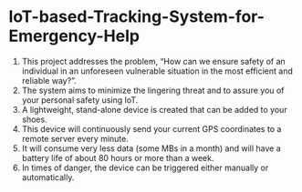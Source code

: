 # IoT-based-Tracking-System-for-Emergency-Help
1. This project addresses the problem, “How can we ensure safety of an individual in an unforeseen vulnerable situation in the most efficient and reliable way?”. 
2. The system aims to minimize the lingering threat and to assure you of your personal safety using IoT. 
3. A lightweight, stand-alone device is created that can be added to your shoes. 
4. This device will continuously send your current GPS coordinates to a remote server every minute.
5. It will consume very less data (some MBs in a month) and will have a battery life of about 80 hours or more than a week. 
6. In times of danger, the device can be triggered either manually or automatically. 
